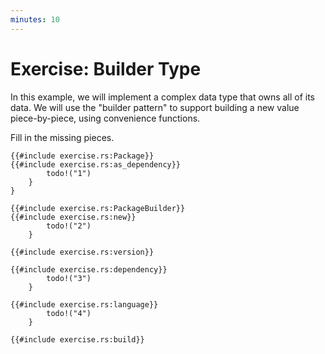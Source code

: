 ```yaml
---
minutes: 10
---
```


# Exercise: Builder Type

In this example, we will implement a complex data type that owns all of its
data. We will use the "builder pattern" to support building a new value
piece-by-piece, using convenience functions.

Fill in the missing pieces.

```rust,editable
{{#include exercise.rs:Package}}
{{#include exercise.rs:as_dependency}}
        todo!("1")
    }
}

{{#include exercise.rs:PackageBuilder}}
{{#include exercise.rs:new}}
        todo!("2")
    }

{{#include exercise.rs:version}}

{{#include exercise.rs:dependency}}
        todo!("3")
    }

{{#include exercise.rs:language}}
        todo!("4")
    }

{{#include exercise.rs:build}}
```
